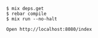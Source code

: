 
    $ mix deps.get
    $ rebar compile
    $ mix run --no-halt

    Open http://localhost:8080/index
